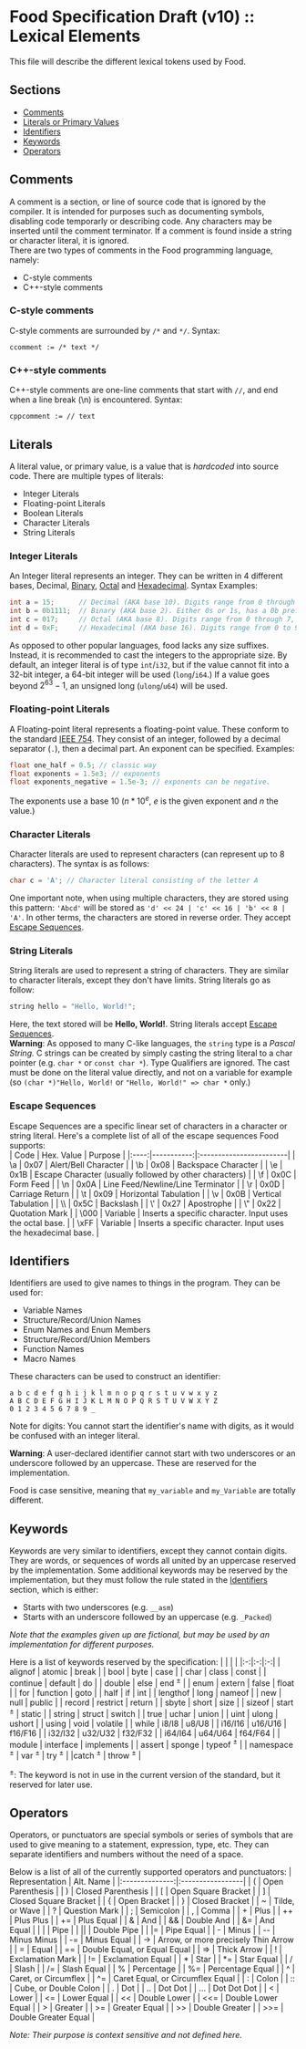 # Food Specification Draft (v10) :: Lexical Elements
This file will describe the different lexical tokens used by Food.

## Sections
 - [Comments](#comments)
 - [Literals or Primary Values](#literals)
 - [Identifiers](#identifiers)
 - [Keywords](#keywords)
 - [Operators](#operators)

## Comments
A comment is a section, or line of source code that is ignored by the compiler.
It is intended for purposes such as documenting symbols, disabling code temporarly or describing code. Any characters may be inserted until the comment terminator. If a comment is found inside a string or character literal, it is ignored.   
There are two types of comments in the Food programming language, namely:
 - C-style comments
 - C++-style comments

### C-style comments
C-style comments are surrounded by `/*` and `*/`. Syntax:  
```
ccomment := /* text */
```

### C++-style comments
C++-style comments are one-line comments that start with `//`, and end when a line break (\n) is encountered.  Syntax:
```
cppcomment := // text
```

## Literals
A literal value, or primary value, is a value that is *hardcoded* into source code. There are multiple types of literals:
 - Integer Literals
 - Floating-point Literals
 - Boolean Literals
 - Character Literals
 - String Literals

### Integer Literals
An Integer literal represents an integer. They can be written in 4 different bases, Decimal, [Binary](https://en.wikipedia.org/wiki/Binary_number), [Octal](https://en.wikipedia.org/wiki/Octal) and [Hexadecimal](https://en.wikipedia.org/wiki/Hexadecimal). Syntax Examples:
```c
int a = 15;      // Decimal (AKA base 10). Digits range from 0 through 10
int b = 0b1111;  // Binary (AKA base 2). Either 0s or 1s, has a 0b prefix.
int c = 017;     // Octal (AKA base 8). Digits range from 0 through 7, has a 0 prefix.
int d = 0xF;     // Hexadecimal (AKA base 16). Digits range from 0 to 9, (A through F for 10-15, case does not matter.)
```
As opposed to other popular languages, food lacks any size suffixes. Instead, it is recommended to cast the integers to the appropriate size. By default, an integer literal is of type `int`/`i32`, but if the value cannot fit into a 32-bit integer, a 64-bit integer will be used (`long`/`i64`.) If a value goes beyond $2^{63}-1$, an unsigned long (`ulong`/`u64`) will be used.

### Floating-point Literals
A Floating-point literal represents a floating-point value. These conform to the standard [IEEE 754](https://en.wikipedia.org/wiki/IEEE_754). They consist of an integer, followed by a decimal separator (`.`), then a decimal part. An exponent can be specified. Examples:
```c
float one_half = 0.5; // classic way
float exponents = 1.5e3; // exponents
float exponents_negative = 1.5e-3; // exponents can be negative.
```
The exponents use a base 10 ($n * 10^e$, $e$ is the given exponent and $n$ the value.)

### Character Literals
Character literals are used to represent characters (can represent up to 8 characters). The syntax is as follows:
```c
char c = 'A'; // Character literal consisting of the letter A
```
One important note, when using multiple characters, they are stored using this pattern: `'Abcd'` will be stored as `'d' << 24 | 'c' << 16 | 'b' << 8 | 'A'`. In other terms, the characters are stored in reverse order. They accept [Escape Sequences](#escape-sequences).

### String Literals
String literals are used to represent a string of characters. They are similar to character literals, except they don't have limits. String literals go as follow:
```c
string hello = "Hello, World!";
```
Here, the text stored will be **Hello, World!**. String literals accept [Escape Sequences](#escape-sequences).  
**Warning**: As opposed to many C-like languages, the `string` type is a *Pascal String.* C strings can be created by simply casting the string literal to a char pointer (e.g. `char *` or `const char *`). Type Qualifiers are ignored. The cast must be done on the literal value directly, and not on a variable for example (so `(char *)"Hello, World!` or `"Hello, World!" => char *` only.)

### Escape Sequences
Escape Sequences are a specific linear set of characters in a character or string literal. Here's a complete list of all of the escape sequences Food supports:  
| Code | Hex. Value | Purpose |
|:----:|-----------:|:------------------------|
| \\a  | 0x07       | Alert/Bell Character    |
| \\b  | 0x08       | Backspace Character     |
| \\e  | 0x1B       | Escape Character (usually followed by other characters) |
| \\f  | 0x0C       | Form Feed |
| \\n  | 0x0A       | Line Feed/Newline/Line Terminator |
| \\r  | 0x0D       | Carriage Return |
| \\t  | 0x09       | Horizontal Tabulation |
| \\v  | 0x0B       | Vertical Tabulation |
| \\\\ | 0x5C       | Backslash |
| \\'  | 0x27       | Apostrophe |
| \\"  | 0x22       | Quotation Mark |
| \\000 | Variable  | Inserts a specific character. Input uses the octal base. |
| \\xFF | Variable  | Inserts a specific character. Input uses the hexadecimal base. |

## Identifiers
Identifiers are used to give names to things in the program. They can be used for:
 - Variable Names
 - Structure/Record/Union Names
 - Enum Names and Enum Members
 - Structure/Record/Union Members
 - Function Names
 - Macro Names

These characters can be used to construct an identifier:
```
a b c d e f g h i j k l m n o p q r s t u v w x y z
A B C D E F G H I J K L M N O P Q R S T U V W X Y Z
0 1 2 3 4 5 6 7 8 9 _
```
Note for digits: You cannot start the identifier's name with digits, as it would be confused with an integer literal.

**Warning**: A user-declared identifier cannot start with two underscores or an underscore followed by an uppercase. These are reserved for the implementation.

Food is case sensitive, meaning that `my_variable` and `my_Variable` are totally different.

## Keywords
Keywords are very similar to identifiers, except they cannot contain digits. They are words, or sequences of words all united by an uppercase reserved by the implementation. Some additional keywords may be reserved by the implementation, but they must follow the rule stated in the [Identifiers](#identifiers) section, which is either:
 - Starts with two underscores (e.g. `__asm`)
 - Starts with an underscore followed by an uppercase (e.g. `_Packed`)

*Note that the examples given up are fictional, but may be used by an implementation for different purposes.*

Here is a list of keywords reserved by the specification:
| | | |
|:-:|:-:|:-:|
| alignof | atomic | break |
| bool | byte | case |
| char | class | const |
| continue | default | do |
| double | else | end $^±$ |
| enum | extern | false | float |
| for | function | goto |
| half | if | int |
| lengthof | long | nameof |
| new | null | public |
| record | restrict | return |
| sbyte | short | size |
| sizeof | start $^±$ | static |
| string | struct | switch |
| true | uchar | union |
| uint | ulong | ushort |
| using | void | volatile |
| while | i8/I8 | u8/U8 |
| i16/I16 | u16/U16 | f16/F16 |
| i32/I32 | u32/U32 | f32/F32 |
| i64/I64 | u64/U64 | f64/F64 |
| module | interface | implements |
| assert | sponge | typeof $^±$ |
| namespace $^±$ | var $^±$ | try $^±$ |
|catch $^±$ | throw $^±$ |

$^±$: The keyword is not in use in the current version of the standard, but it reserved for later use.

## Operators
Operators, or punctuators are special symbols or series of symbols that are used to give meaning to a statement, expression, type, etc. They can separate identifiers and numbers without the need of a space.

Below is a list of all of the currently supported operators and punctuators:
| Representation | Alt. Name        |
|:--------------:|:-----------------|
| (              | Open Parenthesis |
| )              | Closed Parenthesis |
| [              | Open Square Bracket |
| ]              | Closed Square Bracket |
| {              | Open Bracket |
| }              | Closed Bracket |
| ~              | Tilde, or Wave |
| ?              | Question Mark |
| ;              | Semicolon |
| ,              | Comma |
| +              | Plus |
| ++             | Plus Plus |
| +=             | Plus Equal |
| &              | And |
| &&             | Double And |
| &=             | And Equal |
| \|             | Pipe |
| \|\|           | Double Pipe |
| \|=            | Pipe Equal |
| -              | Minus |
| --             | Minus Minus |
| -=             | Minus Equal |
| ->             | Arrow, or more precisely Thin Arrow |
| =              | Equal |
| ==             | Double Equal, or Equal Equal |
| =>             | Thick Arrow |
| !              | Exclamation Mark |
| !=             | Exclamation Equal |
| *              | Star |
| *=             | Star Equal |
| /              | Slash |
| /=             | Slash Equal |
| %              | Percentage |
| %=             | Percentage Equal |
| ^              | Caret, or Circumflex |
| ^=             | Caret Equal, or Circumflex Equal |
| :              | Colon |
| ::             | Cube, or Double Colon |
| .              | Dot |
| ..             | Dot Dot |
| ...            | Dot Dot Dot |
| <              | Lower |
| <=             | Lower Equal |
| <<             | Double Lower |
| <<=            | Double Lower Equal |
| >              | Greater |
| >=             | Greater Equal |
| >>             | Double Greater |
| >>=            | Double Greater Equal |

*Note: Their purpose is context sensitive and not defined here.*
